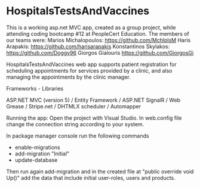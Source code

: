 # HospitalsTestsAndVaccines

This is a working asp.net MVC app, created as a group project, while attending coding bootcamp #12 at PeopleCert Education.
The members of our teams were:
Marios Michalopoulos: https://github.com/MchlplsM
Haris Arapakis: https://github.com/harisarapakis
Konstantinos Skylakos: https://github.com/Doggy96
Giorgos Gialouris https://github.com/GiorgosGi

HospitalsTestsAndVaccines web app supports patient registration for scheduling appointments for services provided by a clinic, and also managing the appointments by the clinic manager.

Frameworks - Libraries

ASP.NET MVC (version 5) /
Entity Framework /
ASP.NET SignalR /
Web Grease /
Stripe.net /
DHTMLX scheduler /
Automapper

Running the app:
Open the project with Visual Studio.
In web.config file change the connection string according to your system.

In package manager console run the following commands
- enable-migrations
- add-migration "Initial"
- update-database

Τhen run again add-migration and in the created file at "public override void Up()" add the data that include initial user-roles, users and products.

